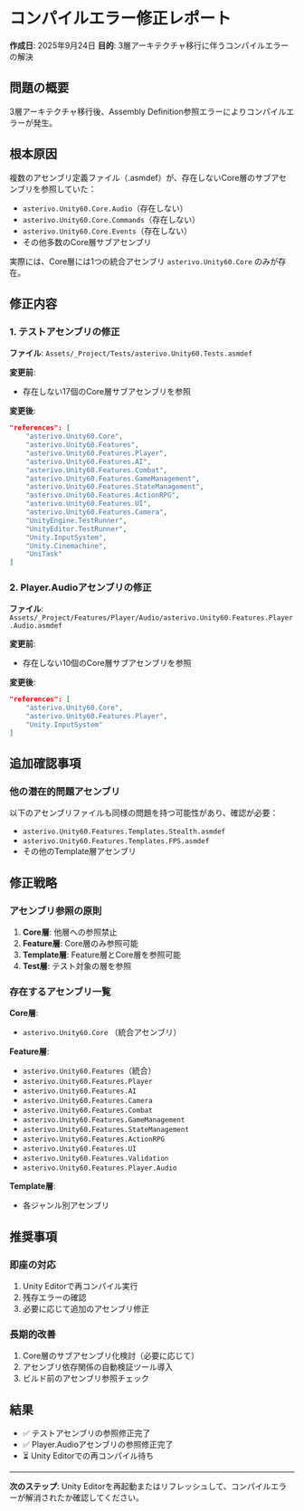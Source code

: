 ﻿# コンパイルエラー修正レポート
**作成日**: 2025年9月24日
**目的**: 3層アーキテクチャ移行に伴うコンパイルエラーの解決

## 問題の概要
3層アーキテクチャ移行後、Assembly Definition参照エラーによりコンパイルエラーが発生。

## 根本原因
複数のアセンブリ定義ファイル（.asmdef）が、存在しないCore層のサブアセンブリを参照していた：
- `asterivo.Unity60.Core.Audio`（存在しない）
- `asterivo.Unity60.Core.Commands`（存在しない）
- `asterivo.Unity60.Core.Events`（存在しない）
- その他多数のCore層サブアセンブリ

実際には、Core層には1つの統合アセンブリ `asterivo.Unity60.Core` のみが存在。

## 修正内容

### 1. テストアセンブリの修正
**ファイル**: `Assets/_Project/Tests/asterivo.Unity60.Tests.asmdef`

**変更前**:
- 存在しない17個のCore層サブアセンブリを参照

**変更後**:
```json
"references": [
    "asterivo.Unity60.Core",
    "asterivo.Unity60.Features",
    "asterivo.Unity60.Features.Player",
    "asterivo.Unity60.Features.AI",
    "asterivo.Unity60.Features.Combat",
    "asterivo.Unity60.Features.GameManagement",
    "asterivo.Unity60.Features.StateManagement",
    "asterivo.Unity60.Features.ActionRPG",
    "asterivo.Unity60.Features.UI",
    "asterivo.Unity60.Features.Camera",
    "UnityEngine.TestRunner",
    "UnityEditor.TestRunner",
    "Unity.InputSystem",
    "Unity.Cinemachine",
    "UniTask"
]
```

### 2. Player.Audioアセンブリの修正
**ファイル**: `Assets/_Project/Features/Player/Audio/asterivo.Unity60.Features.Player.Audio.asmdef`

**変更前**:
- 存在しない10個のCore層サブアセンブリを参照

**変更後**:
```json
"references": [
    "asterivo.Unity60.Core",
    "asterivo.Unity60.Features.Player",
    "Unity.InputSystem"
]
```

## 追加確認事項

### 他の潜在的問題アセンブリ
以下のアセンブリファイルも同様の問題を持つ可能性があり、確認が必要：
- `asterivo.Unity60.Features.Templates.Stealth.asmdef`
- `asterivo.Unity60.Features.Templates.FPS.asmdef`
- その他のTemplate層アセンブリ

## 修正戦略

### アセンブリ参照の原則
1. **Core層**: 他層への参照禁止
2. **Feature層**: Core層のみ参照可能
3. **Template層**: Feature層とCore層を参照可能
4. **Test層**: テスト対象の層を参照

### 存在するアセンブリ一覧
**Core層**:
- `asterivo.Unity60.Core` （統合アセンブリ）

**Feature層**:
- `asterivo.Unity60.Features`（統合）
- `asterivo.Unity60.Features.Player`
- `asterivo.Unity60.Features.AI`
- `asterivo.Unity60.Features.Camera`
- `asterivo.Unity60.Features.Combat`
- `asterivo.Unity60.Features.GameManagement`
- `asterivo.Unity60.Features.StateManagement`
- `asterivo.Unity60.Features.ActionRPG`
- `asterivo.Unity60.Features.UI`
- `asterivo.Unity60.Features.Validation`
- `asterivo.Unity60.Features.Player.Audio`

**Template層**:
- 各ジャンル別アセンブリ

## 推奨事項

### 即座の対応
1. Unity Editorで再コンパイル実行
2. 残存エラーの確認
3. 必要に応じて追加のアセンブリ修正

### 長期的改善
1. Core層のサブアセンブリ化検討（必要に応じて）
2. アセンブリ依存関係の自動検証ツール導入
3. ビルド前のアセンブリ参照チェック

## 結果
- ✅ テストアセンブリの参照修正完了
- ✅ Player.Audioアセンブリの参照修正完了
- ⏳ Unity Editorでの再コンパイル待ち

---

**次のステップ**: Unity Editorを再起動またはリフレッシュして、コンパイルエラーが解消されたか確認してください。
